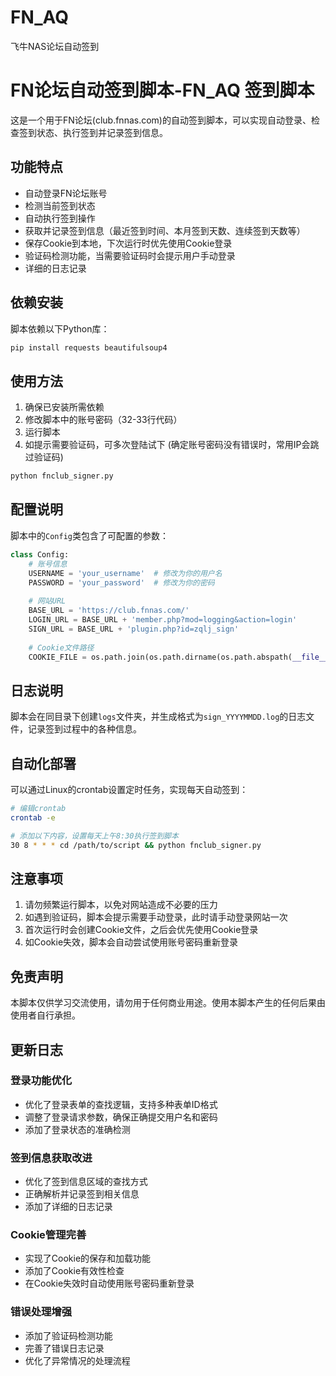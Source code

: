 # FN_AQ
飞牛NAS论坛自动签到

# FN论坛自动签到脚本-FN_AQ 签到脚本

这是一个用于FN论坛(club.fnnas.com)的自动签到脚本，可以实现自动登录、检查签到状态、执行签到并记录签到信息。

## 功能特点

- 自动登录FN论坛账号
- 检测当前签到状态
- 自动执行签到操作
- 获取并记录签到信息（最近签到时间、本月签到天数、连续签到天数等）
- 保存Cookie到本地，下次运行时优先使用Cookie登录
- 验证码检测功能，当需要验证码时会提示用户手动登录
- 详细的日志记录

## 依赖安装

脚本依赖以下Python库：

```bash
pip install requests beautifulsoup4
```

## 使用方法

1. 确保已安装所需依赖
2. 修改脚本中的账号密码（32-33行代码）
3. 运行脚本
4. 如提示需要验证码，可多次登陆试下
   (确定账号密码没有错误时，常用IP会跳过验证码)

```bash
python fnclub_signer.py
```

## 配置说明

脚本中的`Config`类包含了可配置的参数：

```python
class Config:
    # 账号信息
    USERNAME = 'your_username'  # 修改为你的用户名
    PASSWORD = 'your_password'  # 修改为你的密码
    
    # 网站URL
    BASE_URL = 'https://club.fnnas.com/'
    LOGIN_URL = BASE_URL + 'member.php?mod=logging&action=login'
    SIGN_URL = BASE_URL + 'plugin.php?id=zqlj_sign'
    
    # Cookie文件路径
    COOKIE_FILE = os.path.join(os.path.dirname(os.path.abspath(__file__)), 'cookies.json')
```

## 日志说明

脚本会在同目录下创建`logs`文件夹，并生成格式为`sign_YYYYMMDD.log`的日志文件，记录签到过程中的各种信息。

## 自动化部署

可以通过Linux的crontab设置定时任务，实现每天自动签到：

```bash
# 编辑crontab
crontab -e

# 添加以下内容，设置每天上午8:30执行签到脚本
30 8 * * * cd /path/to/script && python fnclub_signer.py
```

## 注意事项

1. 请勿频繁运行脚本，以免对网站造成不必要的压力
2. 如遇到验证码，脚本会提示需要手动登录，此时请手动登录网站一次
3. 首次运行时会创建Cookie文件，之后会优先使用Cookie登录
4. 如Cookie失效，脚本会自动尝试使用账号密码重新登录

## 免责声明

本脚本仅供学习交流使用，请勿用于任何商业用途。使用本脚本产生的任何后果由使用者自行承担。

## 更新日志

### 登录功能优化
- 优化了登录表单的查找逻辑，支持多种表单ID格式
- 调整了登录请求参数，确保正确提交用户名和密码
- 添加了登录状态的准确检测

### 签到信息获取改进
- 优化了签到信息区域的查找方式
- 正确解析并记录签到相关信息
- 添加了详细的日志记录

### Cookie管理完善
- 实现了Cookie的保存和加载功能
- 添加了Cookie有效性检查
- 在Cookie失效时自动使用账号密码重新登录

### 错误处理增强
- 添加了验证码检测功能
- 完善了错误日志记录
- 优化了异常情况的处理流程
